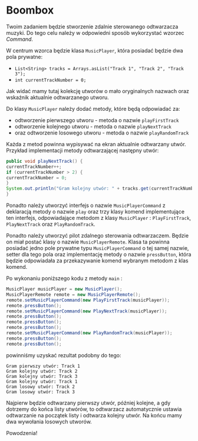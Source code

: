 # Boombox

Twoim zadaniem będzie stworzenie zdalnie sterowanego odtwarzacza muzyki. Do tego celu należy w odpowiedni sposób wykorzystać wzorzec _Command_.

W centrum wzorca będzie klasa `MusicPlayer`, która posiadać będzie dwa pola prywatne:

- `List<String> tracks = Arrays.asList("Track 1", "Track 2", "Track 3");`
- `int currentTrackNumber = 0;`

Jak widać mamy tutaj kolekcję utworów o mało oryginalnych nazwach oraz wskaźnik aktualnie odtwarzanego utworu.

Do klasy `MusicPlayer` należy dodać metody, które będą odpowiadać za:

- odtworzenie pierwszego utworu - metoda o nazwie `playFirstTrack`
- odtworzenie kolejnego utworu - metoda o nazwie `playNextTrack`
- oraz odtworzenie losowego utworu - metoda o nazwie `playRandomTrack`

Każda z metod powinna wypisywać na ekran aktualnie odtwarzany utwór. Przykład implementacji metody odtwarzającej następny utwór:

```java
public void playNextTrack() {
currentTrackNumber++;
if (currentTrackNumber > 2) {
currentTrackNumber = 0;
}
System.out.println("Gram kolejny utwór: " + tracks.get(currentTrackNumber));
}
```

Ponadto należy utworzyć interfejs o nazwie `MusicPlayerCommand` z deklaracją metody o nazwie `play` oraz trzy klasy komend implementujące ten interfejs, odpowiadające metodom z klasy `MusicPlayer` : `PlayFirstTrack`, `PlayNextTrack` oraz `PlayRandomTrack`.

Ponadto należy utworzyć pilot zdalnego sterowania odtwarzaczem. Będzie on miał postać klasy o nazwie `MusicPlayerRemote`. Klasa ta powinna posiadać jedno pole prywatne typu `MusicPlayerCommand` o tej samej nazwie, setter dla tego pola oraz implementację metody o nazwie `pressButton`, która będzie odpowiadała za przekazywanie komend wybranym metodom z klas komend.

Po wykonaniu poniższego kodu z metody `main` :

```java
MusicPlayer musicPlayer = new MusicPlayer();
MusicPlayerRemote remote = new MusicPlayerRemote();
remote.setMusicPlayerCommand(new PlayFirstTrack(musicPlayer));
remote.pressButton();
remote.setMusicPlayerCommand(new PlayNextTrack(musicPlayer));
remote.pressButton();
remote.pressButton();
remote.pressButton();
remote.setMusicPlayerCommand(new PlayRandomTrack(musicPlayer));
remote.pressButton();
remote.pressButton();
```

powinniśmy uzyskać rezultat podobny do tego:

```
Gram pierwszy utwór: Track 1
Gram kolejny utwór: Track 2
Gram kolejny utwór: Track 3
Gram kolejny utwór: Track 1
Gram losowy utwór: Track 2
Gram losowy utwór: Track 3
```

Najpierw będzie odtwarzany pierwszy utwór, później kolejne, a gdy dotrzemy do końca listy utwórów, to odtwarzacz automatycznie ustawia odtwarzanie na początek listy i odtwarza kolejny utwór. Na końcu mamy dwa wywołania losowych utworów.

Powodzenia!
